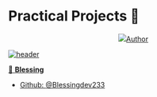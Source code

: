 # Practical Projects :ledger:


<p align="center">
  <a href="https://github.com/DenverCoder1/readme-typing-svg"><img src="https://readme-typing-svg.herokuapp.com/?lines=%20Welcome%20to%20AltS%20Repository;More%20projects%20for%20here!!!!!$
</p>


# Author
![header](https://capsule-render.vercel.app/api?type=rect&color=gradient&height=1)

 👤 **Blessing**
- Github: [@Blessingdev233](https://github.com/Blessingdev233)
